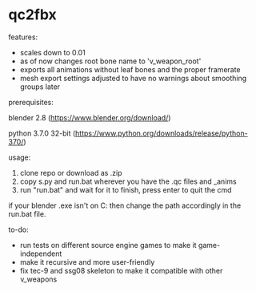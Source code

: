 # qc2fbx

features:
- scales down to 0.01
- as of now changes root bone name to 'v_weapon_root'
- exports all animations without leaf bones and the proper framerate
- mesh export settings adjusted to have no warnings about smoothing groups later

prerequisites:

blender 2.8 (https://www.blender.org/download/)

python 3.7.0 32-bit (https://www.python.org/downloads/release/python-370/)

usage:
1. clone repo or download as .zip
2. copy s.py and run.bat wherever you have the .qc files and _anims 
3. run "run.bat" and wait for it to finish, press enter to quit the cmd

if your blender .exe isn't on C: then change the path accordingly in the run.bat file.


to-do:
- run tests on different source engine games to make it game-independent
- make it recursive and more user-friendly
- fix tec-9 and ssg08 skeleton to make it compatible with other v_weapons
